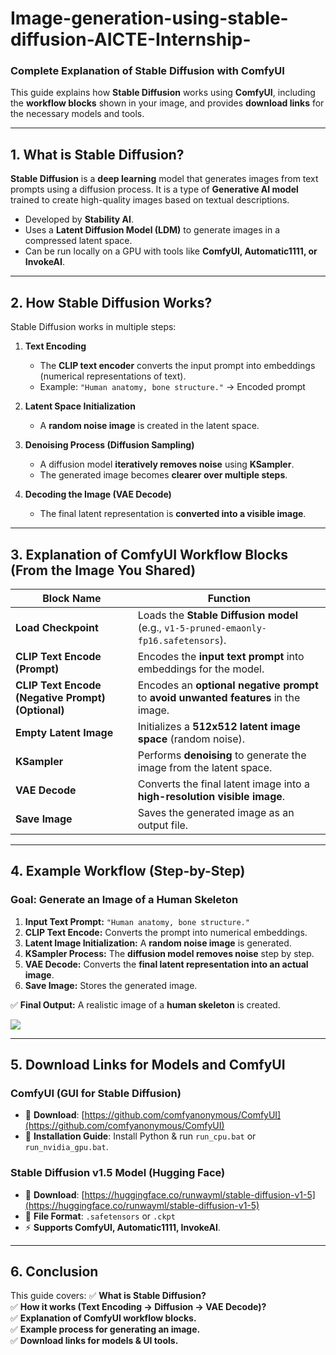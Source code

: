 # Image-generation-using-stable-diffusion-AICTE-Internship-

### **Complete Explanation of Stable Diffusion with ComfyUI**  
This guide explains how **Stable Diffusion** works using **ComfyUI**, including the **workflow blocks** shown in your image, and provides **download links** for the necessary models and tools.

---

## **1. What is Stable Diffusion?**  
**Stable Diffusion** is a **deep learning** model that generates images from text prompts using a diffusion process. It is a type of **Generative AI model** trained to create high-quality images based on textual descriptions.

- Developed by **Stability AI**.
- Uses a **Latent Diffusion Model (LDM)** to generate images in a compressed latent space.
- Can be run locally on a GPU with tools like **ComfyUI, Automatic1111, or InvokeAI**.

---

## **2. How Stable Diffusion Works?**  
Stable Diffusion works in multiple steps:  

1. **Text Encoding**  
   - The **CLIP text encoder** converts the input prompt into embeddings (numerical representations of text).  
   - Example: `"Human anatomy, bone structure."` → Encoded prompt  

2. **Latent Space Initialization**  
   - A **random noise image** is created in the latent space.  

3. **Denoising Process (Diffusion Sampling)**  
   - A diffusion model **iteratively removes noise** using **KSampler**.  
   - The generated image becomes **clearer over multiple steps**.  

4. **Decoding the Image (VAE Decode)**  
   - The final latent representation is **converted into a visible image**.  

---

## **3. Explanation of ComfyUI Workflow Blocks (From the Image You Shared)**  

| Block Name | Function |
|------------|----------|
| **Load Checkpoint** | Loads the **Stable Diffusion model** (e.g., `v1-5-pruned-emaonly-fp16.safetensors`). |
| **CLIP Text Encode (Prompt)** | Encodes the **input text prompt** into embeddings for the model. |
| **CLIP Text Encode (Negative Prompt) (Optional)** | Encodes an **optional negative prompt** to **avoid unwanted features** in the image. |
| **Empty Latent Image** | Initializes a **512x512 latent image space** (random noise). |
| **KSampler** | Performs **denoising** to generate the image from the latent space. |
| **VAE Decode** | Converts the final latent image into a **high-resolution visible image**. |
| **Save Image** | Saves the generated image as an output file. |

---

## **4. Example Workflow (Step-by-Step)**  
### **Goal: Generate an Image of a Human Skeleton**
1. **Input Text Prompt:** `"Human anatomy, bone structure."`  
2. **CLIP Text Encode:** Converts the prompt into numerical embeddings.  
3. **Latent Image Initialization:** A **random noise image** is generated.  
4. **KSampler Process:** The **diffusion model removes noise** step by step.  
5. **VAE Decode:** Converts the **final latent representation into an actual image**.  
6. **Save Image:** Stores the generated image.  

✅ **Final Output:** A realistic image of a **human skeleton** is created.  

<img src="C:\Users\Dell\Desktop\PICS\pic11.png">

---

## **5. Download Links for Models and ComfyUI**
### **ComfyUI (GUI for Stable Diffusion)**
- 🔗 **Download**: [https://github.com/comfyanonymous/ComfyUI](https://github.com/comfyanonymous/ComfyUI)  
- 📝 **Installation Guide**: Install Python & run `run_cpu.bat` or `run_nvidia_gpu.bat`.

### **Stable Diffusion v1.5 Model (Hugging Face)**
- 🔗 **Download**: [https://huggingface.co/runwayml/stable-diffusion-v1-5](https://huggingface.co/runwayml/stable-diffusion-v1-5)  
- 📜 **File Format**: `.safetensors` or `.ckpt`  
- ⚡ **Supports ComfyUI, Automatic1111, InvokeAI**.

---

## **6. Conclusion**
This guide covers:
✅ **What is Stable Diffusion?**  
✅ **How it works (Text Encoding → Diffusion → VAE Decode)?**  
✅ **Explanation of ComfyUI workflow blocks.**  
✅ **Example process for generating an image.**  
✅ **Download links for models & UI tools.**  



